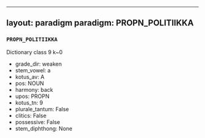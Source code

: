 
---
layout: paradigm
paradigm: PROPN_POLITIIKKA
---
### ` PROPN_POLITIIKKA `

Dictionary class 9 k~0
* grade_dir: weaken
* stem_vowel: a
* kotus_av: A
* pos: NOUN
* harmony: back
* upos: PROPN
* kotus_tn: 9
* plurale_tantum: False
* clitics: False
* possessive: False
* stem_diphthong: None
